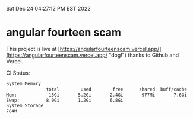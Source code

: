 Sat Dec 24 04:27:12 PM EST 2022

# angular fourteen scam


This project is live at [https://angularfourteenscam.vercel.app/](https://angularfourteenscam.vercel.app/ "dog!") thanks to Github and Vercel.

CI Status: 

```bash
System Memory
               total        used        free      shared  buff/cache   available
Mem:            15Gi       5.2Gi       2.4Gi       977Mi       7.6Gi       8.8Gi
Swap:          8.0Gi       1.2Gi       6.8Gi
System Storage
784M	.

